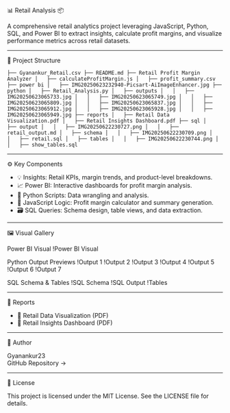 

📊 Retail Analysis 📦

A comprehensive retail analytics project leveraging JavaScript, Python, SQL, and Power BI to extract insights, calculate profit margins, and visualize performance metrics across retail datasets.

---

📁 Project Structure

`
├── Gyanankur_Retail.csv
├── README.md
├── Retail Profit Margin Analyzer
│   ├── calculateProfitMargin.js
│   ├── profit_summary.csv
├── power bi
│   ├── IMG20250623232940-Picsart-AiImageEnhancer.jpg
├── python
│   ├── Retail_Analysis.py
│   ├── outputs
│   │   ├── IMG20250623065733.jpg
│   │   ├── IMG20250623065749.jpg
│   │   ├── IMG20250623065809.jpg
│   │   ├── IMG20250623065837.jpg
│   │   ├── IMG20250623065912.jpg
│   │   ├── IMG20250623065928.jpg
│   │   ├── IMG20250623065949.jpg
├── reports
│   ├── Retail Data Visualization.pdf
│   ├── Retail Insights Dashboard.pdf
├── sql
│   ├── output
│   │   ├── IMG20250622230727.png
│   │   ├── retail_output.md
│   ├── schema
│   │   ├── IMG20250622230709.png
│   │   ├── retail.sql
│   ├── tables
│   │   ├── IMG20250622230744.png
│   │   ├── show_tables.sql
`

---

⚙️ Key Components

- 💡 Insights: Retail KPIs, margin trends, and product-level breakdowns.
- 📈 Power BI: Interactive dashboards for profit margin analysis.
- 🐍 Python Scripts: Data wrangling and analysis.
- 🧠 JavaScript Logic: Profit margin calculator and summary generation.
- 🗃️ SQL Queries: Schema design, table views, and data extraction.

---

🖼️ Visual Gallery

Power BI Visual
!Power BI Visual

Python Output Previews
!Output 1
!Output 2
!Output 3
!Output 4
!Output 5
!Output 6
!Output 7

SQL Schema & Tables
!SQL Schema
!SQL Output
!Tables

---

📄 Reports

- 📘 Retail Data Visualization (PDF)
- 📘 Retail Insights Dashboard (PDF)

---

👤 Author

Gyanankur23  
GitHub Repository →

---

📜 License

This project is licensed under the MIT License. See the LICENSE file for details.

